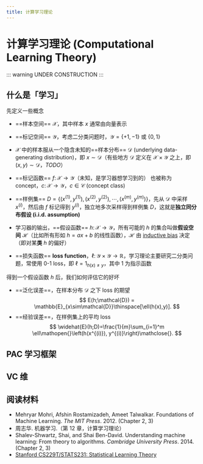 ```yaml
---
title: 计算学习理论
---
```


# 计算学习理论 (Computational Learning Theory)

<link rel="stylesheet" href="/notes/katex.min.css">

::: warning
UNDER CONSTRUCTION
:::

## 什么是「学习」

先定义一些概念

- ==样本空间== $\mathcal{X}$，其中样本 $x$ 通常由向量表示

- ==标记空间== $\mathcal{Y}$，考虑二分类问题时，$\mathcal{Y} = \lbrace+1,-1\rbrace$ 或 $\lbrace0,1\rbrace$

- $\mathcal{X}$ 中的样本服从一个隐含未知的==样本分布== $\mathcal{D}$ (underlying data-generating distribution)，即 $x\sim\mathcal{D}$（有些地方 $\mathcal{D}$ 定义在 $\mathcal{X}\times\mathcal{Y}$ 之上，即 $(x,y)\sim\mathcal{D}$，*TODO*）

- ==标记函数== $f\colon\mathcal{X}\to\mathcal{Y}$（未知，是学习器想学习到的）
  也被称为 concept，$c\colon\mathcal{X}\to\mathcal{Y}$，$c\in\mathcal{C}$ (concept class)

- ==样例集== $D=\lbrace(x^{(1)},y^{(1)}),(x^{(2)},y^{(2)}),\cdots,(x^{(m)},y^{(m)})\rbrace$，先从 $\mathcal{D}$ 中采样 $x^{(i)}$，然后由 $f$ 标记得到 $y^{(i)}$，独立地多次采样得到样例集 $D$，这就是**独立同分布假设 (i.i.d. assumption)**

- 学习器的输出，==假设函数== $h\colon\mathcal{X}\to\mathcal{Y}$，所有可能的 $h$ 的集合叫做**假设空间** $\mathcal{H}$（比如所有形如 $h=ax+b$ 的线性函数），$\mathcal{H}$ 由 [inductive bias](https://en.wikipedia.org/wiki/Inductive_bias) 决定（即对某**类** $h$ 的偏好）

- ==损失函数== **loss function**，$\ell\colon\mathcal{Y}\times\mathcal{Y}\to\mathbb{R}$，学习理论主要研究二分类问题，常使用 0-1 loss，即 $\ell=1_{h(x) \neq y}$，其中 $1$ 为指示函数

得到一个假设函数 $h$ 后，我们如何评估它的好坏

- ==泛化误差==，在样本分布 $\mathcal{D}$ 之下 loss 的期望
  $$ E(h;\mathcal{D}) = \mathbb{E}_{x\sim\mathcal{D}}\thinspace[\ell(h(x),y)]. $$
- ==经验误差==，在样例集上的平均 loss
  $$ \widehat{E}(h;D)=\frac{1}{m}\sum_{i=1}^m \ell\mathopen{}\left(h(x^{(i)}), y^{(i)}\right)\mathclose{}. $$

## PAC 学习框架

## VC 维

## 阅读材料

- Mehryar Mohri, Afshin Rostamizadeh, Ameet Talwalkar. Foundations of Machine Learning. *The MIT Press*. 2012. (Chapter 2, 3)
- 周志华. 机器学习.（第 12 章，计算学习理论）
- Shalev-Shwartz, Shai, and Shai Ben-David. Understanding machine learning: From theory to algorithms. *Cambridge University Press*. 2014. (Chapter 2, 3)
- [Stanford CS229T/STATS231: Statistical Learning Theory](https://web.stanford.edu/class/cs229t/)
